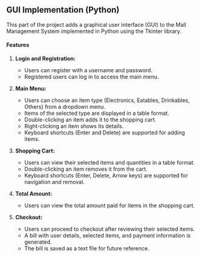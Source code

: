 ## GUI Implementation (Python)

This part of the project adds a graphical user interface (GUI) to the Mall Management System implemented in Python using the Tkinter library.

#### Features

1. **Login and Registration:**
   - Users can register with a username and password.
   - Registered users can log in to access the main menu.

2. **Main Menu:**
   - Users can choose an item type (Electronics, Eatables, Drinkables, Others) from a dropdown menu.
   - Items of the selected type are displayed in a table format.
   - Double-clicking an item adds it to the shopping cart.
   - Right-clicking an item shows its details.
   - Keyboard shortcuts (Enter and Delete) are supported for adding items.

3. **Shopping Cart:**
   - Users can view their selected items and quantities in a table format.
   - Double-clicking an item removes it from the cart.
   - Keyboard shortcuts (Enter, Delete, Arrow keys) are supported for navigation and removal.

4. **Total Amount:**
   - Users can view the total amount paid for items in the shopping cart.

5. **Checkout:**
   - Users can proceed to checkout after reviewing their selected items.
   - A bill with user details, selected items, and payment information is generated.
   - The bill is saved as a text file for future reference.

